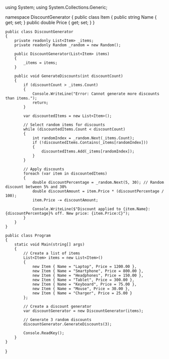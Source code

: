 using System;
using System.Collections.Generic;

namespace DiscountGenerator
{
    public class Item
    {
        public string Name { get; set; }
        public double Price { get; set; }
    }

    public class DiscountGenerator
    {
        private readonly List<Item> _items;
        private readonly Random _random = new Random();

        public DiscountGenerator(List<Item> items)
        {
            _items = items;
        }

        public void GenerateDiscounts(int discountCount)
        {
            if (discountCount > _items.Count)
            {
                Console.WriteLine("Error: Cannot generate more discounts than items.");
                return;
            }

            var discountedItems = new List<Item>();

            // Select random items for discounts
            while (discountedItems.Count < discountCount)
            {
                int randomIndex = _random.Next(_items.Count);
                if (!discountedItems.Contains(_items[randomIndex]))
                {
                    discountedItems.Add(_items[randomIndex]);
                }
            }

            // Apply discounts
            foreach (var item in discountedItems)
            {
                double discountPercentage = _random.Next(5, 30); // Random discount between 5% and 30%
                double discountAmount = item.Price * (discountPercentage / 100);
                item.Price -= discountAmount;

                Console.WriteLine($"Discount applied to {item.Name}: {discountPercentage}% off. New price: {item.Price:C}");
            }
        }
    }

    public class Program
    {
        static void Main(string[] args)
        {
            // Create a list of items
            List<Item> items = new List<Item>()
            {
                new Item { Name = "Laptop", Price = 1200.00 },
                new Item { Name = "Smartphone", Price = 800.00 },
                new Item { Name = "Headphones", Price = 150.00 },
                new Item { Name = "Tablet", Price = 300.00 },
                new Item { Name = "Keyboard", Price = 75.00 },
                new Item { Name = "Mouse", Price = 30.00 },
                new Item { Name = "Charger", Price = 25.00 }
            };

            // Create a discount generator
            var discountGenerator = new DiscountGenerator(items);

            // Generate 3 random discounts
            discountGenerator.GenerateDiscounts(3);

            Console.ReadKey();
        }
    }
}

